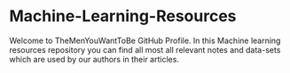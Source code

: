 # Machine-Learning-Resources
Welcome to TheMenYouWantToBe GitHub Profile. In this Machine learning resources repository you can find all most all relevant notes and data-sets which are used by our authors in their articles.
